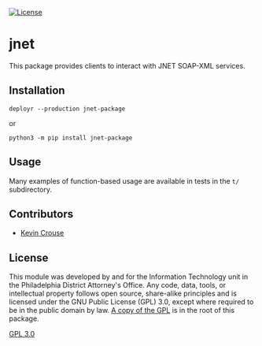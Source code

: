 [![License](https://img.shields.io/badge/License-GPLv3-blue.svg)](https://opensource.org/licenses/GPL-3.0)

# jnet

This package provides clients to interact with JNET SOAP-XML services.


## Installation

    deployr --production jnet-package

or

    python3 -m pip install jnet-package

## Usage

Many examples of function-based usage are available in tests in the `t/` subdirectory. 

## Contributors

* [Kevin Crouse](mailto:kevin.crouse@phila.gov)

## License

This module was developed by and for the Information Technology unit in the Philadelphia District Attorney's Office. Any code, data, tools, or intellectual property follows open source, share-alike principles and is licensed under the GNU Public License (GPL) 3.0, except where required to be in the public domain by law. [A copy of the GPL](LICENSE) is in the root of this package.

[GPL 3.0](https://opensource.org/licenses/GPL-3.0)

